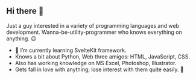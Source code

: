 ## Hi there 👋

Just a guy interested in a variety of programming languages and web development. Wanna-be-utility-programmer who knows everything on anything. 😉

- 🌱 I’m currently learning SvelteKit framework.
- Knows a bit about Python, Web three amigos: HTML, JavaScript, CSS.
- Also has working knowledge on MS Excel, Photoshop, Illustrator.
- Gets fall in love with anything; lose interest with them quite easily. 🤣 


